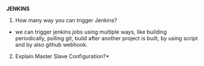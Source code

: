 **JENKINS**

1. How many way you can trigger Jenkins?
- we can trigger jenkins jobs using multiple ways, like building periodically, polling git, build after another project is built, by using script and by also github webhook.

2. Explain Master Slave Configuration?*



